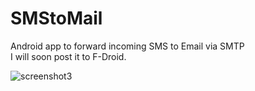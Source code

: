 # SMStoMail
Android app to forward incoming SMS to Email via SMTP  
I will soon post it to F-Droid.

![screenshot3](https://user-images.githubusercontent.com/1571683/118721327-fdbb9b80-b82a-11eb-8f0d-c1eaf24e13ce.jpg)
